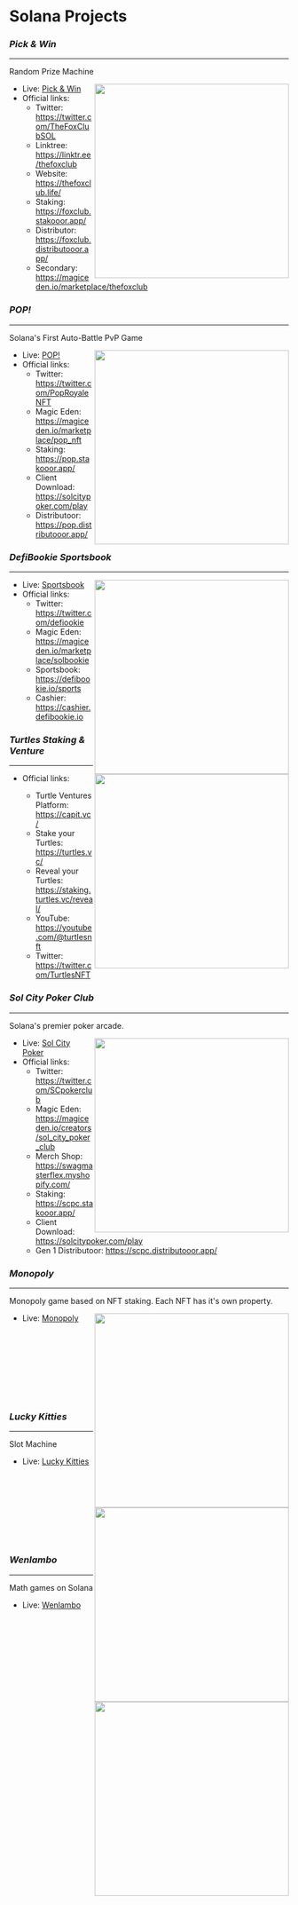 # Solana Projects

<h3><strong><i>Pick & Win</i></strong></h3>
<hr />

Random Prize Machine

<img align="right" width="350px" src="https://github.com/snowymx/Projects/assets/83990956/24fc5a8a-2052-4b6a-843f-505dc10d41f1.png">

- Live: <a href="https://picknwin.io/ ">Pick & Win</a>
- Official links: 
  - Twitter: https://twitter.com/TheFoxClubSOL
  - Linktree: https://linktr.ee/thefoxclub
  - Website: https://thefoxclub.life/
  - Staking: https://foxclub.stakooor.app/
  - Distributor: https://foxclub.distributooor.app/
  - Secondary: https://magiceden.io/marketplace/thefoxclub



<h3><strong><i>POP!</i></strong></h3>
<hr />

Solana's First Auto-Battle PvP Game

<img align="right" width="350px" src="https://github.com/snowymx/Projects/assets/83990956/912ac248-26e3-4274-851d-2f06143c9e94.png">

- Live: <a href="https://solpop.gg/ ">POP!</a>
- Official links: 
  - Twitter:  https://twitter.com/PopRoyaleNFT
  - Magic Eden: https://magiceden.io/marketplace/pop_nft
  - Staking: https://pop.stakooor.app/
  - Client Download: https://solcitypoker.com/play
  - Distributoor: https://pop.distributooor.app/
 


<h3><strong><i>DefiBookie Sportsbook</i></strong></h3>
<hr />

<img align="right" width="350px" src="https://github.com/snowymx/Projects/assets/83990956/d7855363-03cb-499a-b531-3956df088a70.png">

- Live: <a href="https://defibookie.io/">Sportsbook</a>
- Official links:
  - Twitter:  https://twitter.com/defiookie
  - Magic Eden: https://magiceden.io/marketplace/solbookie
  - Sportsbook: https://defibookie.io/sports
  - Cashier: https://cashier.defibookie.io



<h3><strong><i>Turtles Staking & Venture</i></strong></h3>
<hr />

<img align="right" width="350px" src="https://github.com/snowymx/Projects/assets/83990956/caa084e4-144c-47fa-953f-3b72332d753d.png">

- Official links:
 
  - Turtle Ventures Platform:  https://capit.vc/
  - Stake your Turtles:  https://turtles.vc/
  - Reveal your Turtles:  https://staking.turtles.vc/reveal/
  - YouTube:  https://youtube.com/@turtlesnft
  - Twitter:  https://twitter.com/TurtlesNFT



<h3><strong><i>Sol City Poker Club</i></strong></h3>
<hr />

Solana's premier poker arcade.

<img align="right" width="350px" src="https://github.com/snowymx/Projects/assets/83990956/6b907dae-23d0-494d-9c18-91bd57f089e4.png">

- Live: <a href="https://solcitypoker.com/">Sol City Poker</a>
- Official links: 
  - Twitter: https://twitter.com/SCpokerclub
  - Magic Eden: https://magiceden.io/creators/sol_city_poker_club
  - Merch Shop: https://swagmasterflex.myshopify.com/
  - Staking: https://scpc.stakooor.app/
  - Client Download: https://solcitypoker.com/play
  - Gen 1 Distributoor: https://scpc.distributooor.app/
 

    
<h3><strong><i>Monopoly</i></strong></h3>
<hr />

Monopoly game based on NFT staking.
Each NFT has it's own property.

  <img align="right" width="350px" src="https://github.com/snowymx/Projects/assets/83990956/7bc23635-0d34-483e-b680-47b64af239d5.png">

  - Live: <a href="https://www.monopoly.cafe/">Monopoly</a>
    <br />
    <br />
    <br />
    <br />
    <br />
    <br />
    <br />
    <br />
    <br />
    


<h3><strong><i>Lucky Kitties</i></strong></h3>
<hr />

Slot Machine
  <img align="right" width="350px" src="https://github.com/snowymx/Projects/assets/83990956/02e48e64-8a6c-4e24-b58b-3fcb628217bf.png">

  - Live: <a href="https://luckykitties.xyz/">Lucky Kitties</a>
    <br />
    <br />
    <br />
    <br />
    <br />
    <br />
    <br />
    <br />
    <br />



<h3><strong><i>Wenlambo</i></strong></h3>
<hr />

Math games on Solana
  <img align="right" width="350px" src="https://github.com/snowymx/Projects/assets/83990956/59e73ffd-afa9-478e-b1dd-06970f245698.png">

  - Live: <a href="https://wenlam.bo/">Wenlambo</a>
    <br />
    <br />
    <br />
    <br />
    <br />
    <br />
    <br />
    <br />
    <br />


  


